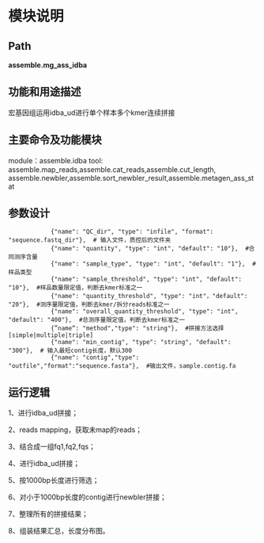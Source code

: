 
模块说明
==========================

Path
-----------

**assemble.mg_ass_idba**

功能和用途描述
-----------------------------------

宏基因组运用idba_ud进行单个样本多个kmer连续拼接

主要命令及功能模块
-----------------------------------

module：assemble.idba
tool: assemble.map_reads,assemble.cat_reads,assemble.cut_length,
assemble.newbler,assemble.sort_newbler_result,assemble.metagen_ass_stat

参数设计
-----------------------------------

```
            {"name": "QC_dir", "type": "infile", "format": "sequence.fastq_dir"},  # 输入文件，质控后的文件夹
            {"name": "quantity", "type": "int", "default": "10"},  #合同测序含量
            {"name": "sample_type", "type": "int", "default": "1"},  #样品类型
            {"name": "sample_threshold", "type": "int", "default": "10"},  #样品数量限定值，判断去kmer标准之一
            {"name": "quantity_threshold", "type": "int"，"default": "20"},  #测序量限定值，判断去kmer/拆分reads标准之一
            {"name": "overall_quantity_threshold", "type": "int", "default": "400"},  #总测序量限定值，判断去kmer标准之一
            {”name“: "method","type": "string"},  #拼接方法选择[simple|multiple|triple]
            {"name": "min_contig", "type": "string", "default": "300"},  # 输入最短contig长度，默认300
            {"name": "contig","type": "outfile","format":"sequence.fasta"},  #输出文件，sample.contig.fa

```

运行逻辑
-----------------------------------
1、进行idba_ud拼接；

2、reads mapping，获取未map的reads；

3、结合成一组fq1,fq2,fqs；

4、进行idba_ud拼接；

5、按1000bp长度进行筛选；

6、对小于1000bp长度的contig进行newbler拼接；

7、整理所有的拼接结果；

8、组装结果汇总，长度分布图。
